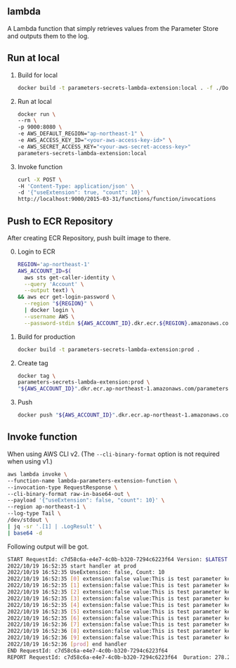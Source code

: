 lambda
---

A Lambda function that simply retrieves values from the Parameter Store and outputs them to the log.

## Run at local

1. Build for local

    ```bash
    docker build -t parameters-secrets-lambda-extension:local . -f ./Dockerfile_local
    ```

2. Run at local

    ```bash
    docker run \
    --rm \
    -p 9000:8080 \
    -e AWS_DEFAULT_REGION="ap-northeast-1" \
    -e AWS_ACCESS_KEY_ID="<your-aws-access-key-id>" \
    -e AWS_SECRET_ACCESS_KEY="<your-aws-secret-access-key>"
    parameters-secrets-lambda-extension:local
    ```

3. Invoke function

    ```bash
    curl -X POST \
    -H 'Content-Type: application/json' \
    -d '{"useExtension": true, "count": 10}' \
    http://localhost:9000/2015-03-31/functions/function/invocations
    ```

## Push to ECR Repository

After creating ECR Repository, push built image to there.

0. Login to ECR

    ```bash
    REGION='ap-northeast-1'
    AWS_ACCOUNT_ID=$(
      aws sts get-caller-identity \
      --query 'Account' \
      --output text) \
    && aws ecr get-login-password \
      --region "${REGION}" \
      | docker login \
      --username AWS \
      --password-stdin ${AWS_ACCOUNT_ID}.dkr.ecr.${REGION}.amazonaws.com
    ```

1. Build for production

    ```bash
    docker build -t parameters-secrets-lambda-extension:prod .
    ```

2. Create tag

    ```bash
    docker tag \
    parameters-secrets-lambda-extension:prod \
    "${AWS_ACCOUNT_ID}".dkr.ecr.ap-northeast-1.amazonaws.com/parameters-secrets-lambda-extension:latest
    ```

3. Push

    ```bash
    docker push "${AWS_ACCOUNT_ID}".dkr.ecr.ap-northeast-1.amazonaws.com/parameters-secrets-lambda-extension:latest
    ```
    
## Invoke function

When using AWS CLI v2. (The `--cli-binary-format` option is not required when using v1.)

```bash
aws lambda invoke \
--function-name lambda-parameters-extension-function \
--invocation-type RequestResponse \
--cli-binary-format raw-in-base64-out \
--payload '{"useExtension": false, "count": 10}' \
--region ap-northeast-1 \
--log-type Tail \
/dev/stdout \
| jq -sr '.[1] | .LogResult' \
| base64 -d
```

Following output will be got.

```bash
START RequestId: c7d58c6a-e4e7-4c0b-b320-7294c6223f64 Version: $LATEST
2022/10/19 16:52:35 start handler at prod
2022/10/19 16:52:35 UseExtension: false, Count: 10
2022/10/19 16:52:35 [0] extension:false value:This is test parameter key:/test/lambda-parameters-extension
2022/10/19 16:52:35 [1] extension:false value:This is test parameter key:/test/lambda-parameters-extension
2022/10/19 16:52:35 [2] extension:false value:This is test parameter key:/test/lambda-parameters-extension
2022/10/19 16:52:35 [3] extension:false value:This is test parameter key:/test/lambda-parameters-extension
2022/10/19 16:52:35 [4] extension:false value:This is test parameter key:/test/lambda-parameters-extension
2022/10/19 16:52:35 [5] extension:false value:This is test parameter key:/test/lambda-parameters-extension
2022/10/19 16:52:35 [6] extension:false value:This is test parameter key:/test/lambda-parameters-extension
2022/10/19 16:52:36 [7] extension:false value:This is test parameter key:/test/lambda-parameters-extension
2022/10/19 16:52:36 [8] extension:false value:This is test parameter key:/test/lambda-parameters-extension
2022/10/19 16:52:36 [9] extension:false value:This is test parameter key:/test/lambda-parameters-extension
2022/10/19 16:52:36 [prod] end handler
END RequestId: c7d58c6a-e4e7-4c0b-b320-7294c6223f64
REPORT RequestId: c7d58c6a-e4e7-4c0b-b320-7294c6223f64	Duration: 278.26 ms	Billed Duration: 279 ms	Memory Size: 128 MB	Max Memory Used: 26 MB
```